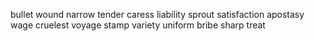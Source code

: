 bullet
wound
narrow
tender
caress
liability
sprout
satisfaction
apostasy
wage
cruelest
voyage
stamp
variety
uniform
bribe
sharp
treat
